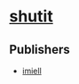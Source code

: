 # [shutit](https://pypi.org/project/shutit)



## Publishers
- [imiell](https://pypi.org/user/imiell)

